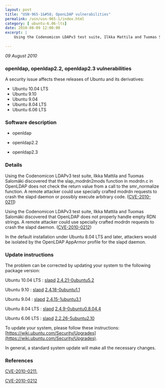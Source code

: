 ```yaml
---
layout: post
title: "USN-965-1&#58; OpenLDAP vulnerabilities"
permalink: /usn/usn-965-1/index.html
category: [ ubuntu-6.06-lts]
date: 2010-08-09 12:00:00
excerpt: |
    Using the Codenomicon LDAPv3 test suite, Ilkka Mattila and Tuomas Salomäki discovered that the slap_modrdn2mods function in modrdn.c in OpenLDAP does not check the return value from a call to the smr_normalize function. A remote attacker could use specially crafted modrdn requests to crash the slapd daemon or possibly execute arbitrary code. ([CVE-2010-0211](http://people.ubuntu.com/~ubuntu-security/cve/CVE-2010-0211))
    
--- 
```

 
 

*09 August 2010*

### openldap, openldap2.2, openldap2.3 vulnerabilities

A security issue affects these releases of Ubuntu and its derivatives:

* Ubuntu 10.04 LTS
* Ubuntu 9.10
* Ubuntu 9.04
* Ubuntu 8.04 LTS
* Ubuntu 6.06 LTS

### Software description

* openldap 

* openldap2.2 

* openldap2.3 

### Details

Using the Codenomicon LDAPv3 test suite, Ilkka Mattila and Tuomas Salomäki discovered that the slap_modrdn2mods function in modrdn.c in OpenLDAP does not check the return value from a call to the smr_normalize function. A remote attacker could use specially crafted modrdn requests to crash the slapd daemon or possibly execute arbitrary code. ([CVE-2010-0211](http://people.ubuntu.com/~ubuntu-security/cve/CVE-2010-0211))

Using the Codenomicon LDAPv3 test suite, Ilkka Mattila and Tuomas Salomäki discovered that OpenLDAP does not properly handle empty RDN strings. A remote attacker could use specially crafted modrdn requests to crash the slapd daemon. ([CVE-2010-0212](http://people.ubuntu.com/~ubuntu-security/cve/CVE-2010-0212))

In the default installation under Ubuntu 8.04 LTS and later, attackers would be isolated by the OpenLDAP AppArmor profile for the slapd daemon. 

### Update instructions

The problem can be corrected by updating your system to the following package version:

Ubuntu 10.04 LTS
 : [slapd](https://launchpad.net/ubuntu/+source/openldap) <span> [2.4.21-0ubuntu5.2](https://launchpad.net/ubuntu/+source/openldap/2.4.21-0ubuntu5.2) </span> 

Ubuntu 9.10
 : [slapd](https://launchpad.net/ubuntu/+source/openldap) <span> [2.4.18-0ubuntu1.1](https://launchpad.net/ubuntu/+source/openldap/2.4.18-0ubuntu1.1) </span> 

Ubuntu 9.04
 : [slapd](https://launchpad.net/ubuntu/+source/openldap) <span> [2.4.15-1ubuntu3.1](https://launchpad.net/ubuntu/+source/openldap/2.4.15-1ubuntu3.1) </span> 

Ubuntu 8.04 LTS
 : [slapd](https://launchpad.net/ubuntu/+source/openldap2.3) <span> [2.4.9-0ubuntu0.8.04.4](https://launchpad.net/ubuntu/+source/openldap2.3/2.4.9-0ubuntu0.8.04.4) </span> 

Ubuntu 6.06 LTS
 : [slapd](https://launchpad.net/ubuntu/+source/openldap2.2) <span> [2.2.26-5ubuntu2.10](https://launchpad.net/ubuntu/+source/openldap2.2/2.2.26-5ubuntu2.10) </span> 

To update your system, please follow these instructions: [https://wiki.ubuntu.com/Security/Upgrades](https://wiki.ubuntu.com/Security/Upgrades).

In general, a standard system update will make all the necessary changes. 

### References

 
 [CVE-2010-0211](http://people.ubuntu.com/~ubuntu-security/cve/CVE-2010-0211), 

 [CVE-2010-0212](http://people.ubuntu.com/~ubuntu-security/cve/CVE-2010-0212)
 

